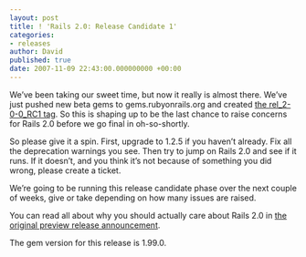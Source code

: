 ```yaml
---
layout: post
title: ! 'Rails 2.0: Release Candidate 1'
categories:
- releases
author: David
published: true
date: 2007-11-09 22:43:00.000000000 +00:00
---
```

<p>We&#8217;ve been taking our sweet time, but now it really is almost there. We&#8217;ve just pushed new beta gems to gems.rubyonrails.org and created <a href="http://dev.rubyonrails.org/svn/rails/tags/rel_2-0-0_RC1/">the rel_2-0-0_RC1 tag</a>. So this is shaping up to be the last chance to raise concerns for Rails 2.0 before we go final in oh-so-shortly.</p>
<p>So please give it a spin. First, upgrade to 1.2.5 if you haven&#8217;t already. Fix all the deprecation warnings you see. Then try to jump on Rails 2.0 and see if it runs. If it doesn&#8217;t, and you think it&#8217;s not because of something you did wrong, please create a ticket.</p>
<p>We&#8217;re going to be running this release candidate phase over the next couple of weeks, give or take depending on how many issues are raised.</p>
<p>You can read all about why you should actually care about Rails 2.0 in <a href="http://weblog.rubyonrails.org/2007/9/30/rails-2-0-0-preview-release">the original preview release announcement</a>.</p>
<p>The gem version for this release is 1.99.0.</p>